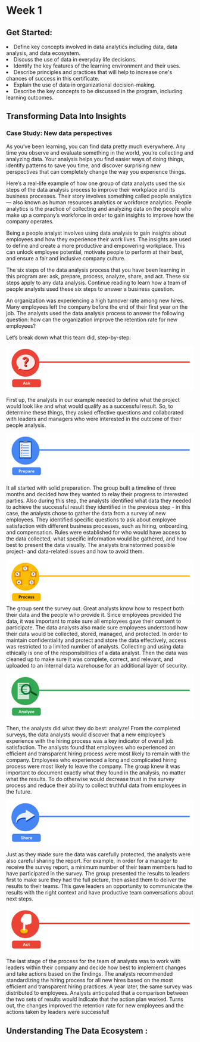 # Week 1

## Get Started:

<li>Define key concepts involved in data analytics including data, data analysis, and data ecosystem.
<li>Discuss the use of data in everyday life decisions.
<li>Identify the key features of the learning environment and their uses.
<li>Describe principles and practices that will help to increase one's chances of success in this certificate.
<li>Explain the use of data in organizational decision-making.
<li>Describe the key concepts to be discussed in the program, including learning outcomes.

## Transforming Data Into Insights
  
### Case Study: New data perspectives

As you’ve been learning, you can find data pretty much everywhere. Any time you observe and evaluate something in the world, you’re collecting and analyzing data. Your analysis helps you find easier ways of doing things, identify patterns to save you time, and discover surprising new perspectives that can completely change the way you experience things.

Here’s a real-life example of how one group of data analysts used the six steps of the data analysis process to improve their workplace and its business processes. Their story involves something called people analytics — also known as human resources analytics or workforce analytics. People analytics is the practice of collecting and analyzing data on the people who make up a company’s workforce in order to gain insights to improve how the company operates.

Being a people analyst involves using data analysis to gain insights about employees and how they experience their work lives. The insights are used to define and create a more productive and empowering workplace. This can unlock employee potential, motivate people to perform at their best, and ensure a fair and inclusive company culture. 

The six steps of the data analysis process that you have been learning in this program are: ask, prepare, process, analyze, share, and act. These six steps apply to any data analysis. Continue reading to learn how a team of people analysts used these six steps to answer a business question. 

An organization was experiencing a high turnover rate among new hires. Many employees left the company before the end of their first year on the job. The analysts used the data analysis process to answer the following question: how can the organization improve the retention rate for new employees? 

Let’s break down what this team did, step-by-step:

![](images/ask.png)

First up, the analysts in our example needed to define what the project would look like and what would qualify as a successful result. So, to determine these things, they asked effective questions and collaborated with leaders and managers who were interested in the outcome of their people analysis.  

![](images/prepare.png)

It all started with solid preparation. The group built a timeline of three months and decided how they wanted to relay their progress to interested parties. Also during this step, the analysts identified what data they needed to achieve the successful result they identified in the previous step - in this case, the analysts chose to gather the data from a survey of new employees. They identified specific questions to ask about employee satisfaction with different business processes, such as hiring, onboarding, and compensation. Rules were established for who would have access to the data collected, what specific information would be gathered, and how best to present the data visually. The analysts brainstormed possible project- and data-related issues and how to avoid them.

![](images/process.png)
The group sent the survey out. Great analysts know how to respect both their data and the people who provide it. Since employees provided the data, it was important to make sure all employees gave their consent to participate. The data analysts also made sure employees understood how their data would be collected, stored, managed, and protected. In order to maintain confidentiality and protect and store the data effectively, access was restricted to a limited number of analysts. Collecting and using data ethically is one of the responsibilities of a data analyst. Then the data was cleaned up to make sure it was complete, correct, and relevant, and uploaded to an internal data warehouse for an additional layer of security. 



![](images/analyze.png)

Then, the analysts did what they do best: analyze! From the completed surveys, the data analysts would discover that a new employee’s experience with the hiring process was a key indicator of overall job satisfaction. The analysts found that employees who experienced an efficient and transparent hiring process were most likely to remain with the company. Employees who experienced a long and complicated hiring process were most likely to leave the company. The group knew it was important to document exactly what they found in the analysis, no matter what the results. To do otherwise would decrease trust in the survey process and reduce their ability to collect truthful data from employees in the future. 



![](images/share.png)

Just as they made sure the data was carefully protected, the analysts were also careful sharing the report. For example, in order for a manager to receive the survey report, a minimum number of their team members had to have participated in the survey. The group presented the results to leaders first to make sure they had the full picture, then asked them to deliver the results to their teams. This gave leaders an opportunity to communicate the results with the right context and have productive team conversations about next steps. 

![](images/act.png)

The last stage of the process for the team of analysts was to work with leaders within their company and decide how best to implement changes and take actions based on the findings. The analysts recommended standardizing the hiring process for all new hires based on the most efficient and transparent hiring practices. A year later, the same survey was distributed to employees. Analysts anticipated that a comparison between the two sets of results would indicate that the action plan worked. Turns out, the changes improved the retention rate for new employees and the actions taken by leaders were successful! 

  
  ## Understanding The Data Ecosystem :
